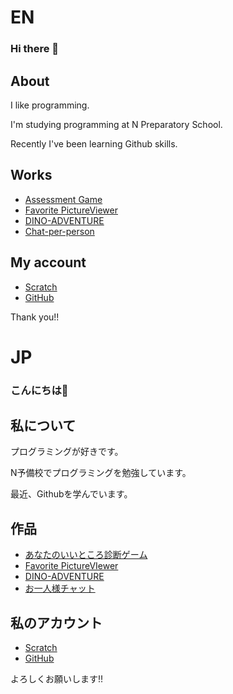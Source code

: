 # EN

### Hi there 👋

## About

I like programming.

I'm studying programming at N Preparatory School.

Recently I've been learning Github skills.

## Works

- [Assessment Game](https://kenton116.github.io/assessment/assessment.html)
- [Favorite PictureViewer](https://kenton116.github.io/Favorite-PictureViewer)
- [DINO-ADVENTURE](https://kenton116.github.io/DINO-ADVENTURE)
- [Chat-per-person](https://github.com/kenton116/Chat-per-person)

## My account

- [Scratch](https://scratch.mit.edu/users/kentune)
- [GitHub](https://github.com/kenton116)

Thank you!!

# JP

### こんにちは👋

## 私について

プログラミングが好きです。

N予備校でプログラミングを勉強しています。

最近、Githubを学んでいます。

## 作品

- [あなたのいいところ診断ゲーム](https://kenton116.github.io/assessment/assessment.html)
- [Favorite PictureVIewer](https://kenton116.github.io/Favorite-PictureViewer)
- [DINO-ADVENTURE](https://kenton116.github.io/DINO-ADVENTURE)
- [お一人様チャット](https://github.com/kenton116/Chat-per-person)

## 私のアカウント

- [Scratch](https://scratch.mit.edu/users/kentune)
- [GitHub](https://github.com/kenton116)

よろしくお願いします!!
